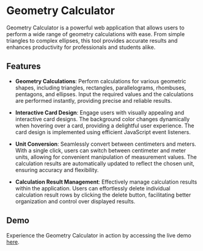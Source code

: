 # Geometry Calculator


Geometry Calculator is a powerful web application that allows users to perform a wide range of geometry calculations with ease. From simple triangles to complex ellipses, this tool provides accurate results and enhances productivity for professionals and students alike.

## Features

- **Geometry Calculations**: Perform calculations for various geometric shapes, including triangles, rectangles, parallelograms, rhombuses, pentagons, and ellipses. Input the required values and the calculations are performed instantly, providing precise and reliable results.

- **Interactive Card Design**: Engage users with visually appealing and interactive card designs. The background color changes dynamically when hovering over a card, providing a delightful user experience. The card design is implemented using efficient JavaScript event listeners.

- **Unit Conversion**: Seamlessly convert between centimeters and meters. With a single click, users can switch between centimeter and meter units, allowing for convenient manipulation of measurement values. The calculation results are automatically updated to reflect the chosen unit, ensuring accuracy and flexibility.

- **Calculation Result Management**: Effectively manage calculation results within the application. Users can effortlessly delete individual calculation result rows by clicking the delete button, facilitating better organization and control over displayed results.

## Demo

Experience the Geometry Calculator in action by accessing the live demo [here](https://prodipdev.github.io/geometry-calculator/).

